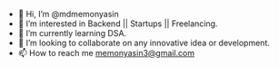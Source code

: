 - 👋 Hi, I’m @mdmemonyasin
- 👀 I’m interested in Backend || Startups || Freelancing.
- 🌱 I’m currently learning DSA.
- 💞️ I’m looking to collaborate on any innovative idea or development.
- 📫 How to reach me memonyasin3@gmail.com

<!---
mdmemonyasin/mdmemonyasin is a ✨ special ✨ repository because its `README.md` (this file) appears on your GitHub profile.
You can click the Preview link to take a look at your changes.
--->
